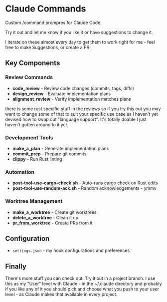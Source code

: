 # Claude Commands

Custom /command prompres for Claude Code.

Try it out and let me know if you like it or have suggestions to change it.

I iterate on these almost every day to get them to work right for me - feel free to make Suggestions, or create a PR!


## Key Components

### Review Commands
- **code_review** - Review code changes (commits, tags, diffs)
- **design_review** - Evaluate implementation plans
- **alignment_review** - Verify implementation matches plans

there is some rust specific stuff in the reviews so if you try this out you may want to change some of that to suit your specific use case as I haven't yet devised how to swap out "language support". It's totally doable I just haven't gotten around to it yet.
### Development Tools
- **make_a_plan** - Generate implementation plans
- **commit_prep** - Prepare git commits
- **clippy** - Run Rust linting

### Automation
- **post-tool-use-cargo-check.sh** - Auto-runs cargo check on Rust edits
- **post-tool-use-random-ack.sh** - Random acknowledgements - ymmv

### Worktree Management
- **make_a_worktree** - Create git worktrees
- **delete_a_worktree** - Clean it up
- **pr_from_worktree** - Create PRs from it

## Configuration
- `settings.json` - my hook configurations and preferences

## Finally
There's more stuff you can check out. Try it out in a project branch. I use this as my "User" level with Claude - in the ~/.claude directory and probably if you like any of it you should pick and choose what you push to your user level - as Claude makes that available in every project.
